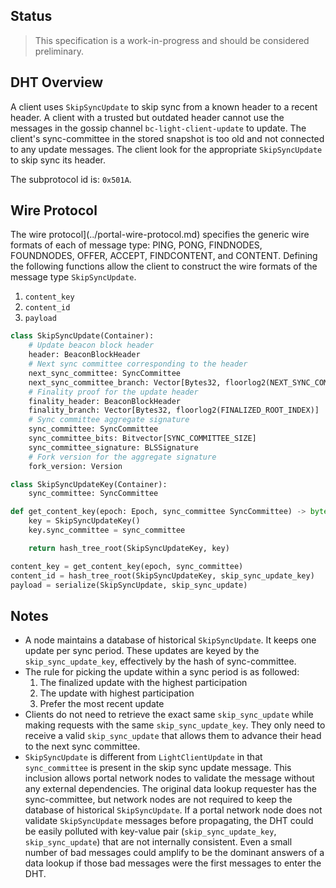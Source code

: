 ## Status
>  This specification is a work-in-progress and should be considered preliminary.


## DHT Overview
A client uses `SkipSyncUpdate` to skip sync from a known header to a recent header. A client with a trusted but outdated header cannot use the messages in the gossip channel `bc-light-client-update` to update. The client's sync-committee in the stored snapshot is too old and not connected to any update messages. The client look for the appropriate `SkipSyncUpdate` to skip sync its header.

The subprotocol id is: `0x501A`.


## Wire Protocol
The wire protocol](../portal-wire-protocol.md) specifies the generic wire formats of each of message type: PING, PONG, FINDNODES, FOUNDNODES, OFFER, ACCEPT, FINDCONTENT, and CONTENT. Defining the following functions allow the client to construct the wire formats of the message type `SkipSyncUpdate`.

1. `content_key`
1. `content_id` 
1. `payload`


```python
class SkipSyncUpdate(Container):
    # Update beacon block header
    header: BeaconBlockHeader
    # Next sync committee corresponding to the header
    next_sync_committee: SyncCommittee
    next_sync_committee_branch: Vector[Bytes32, floorlog2(NEXT_SYNC_COMMITTEE_INDEX)]
    # Finality proof for the update header
    finality_header: BeaconBlockHeader
    finality_branch: Vector[Bytes32, floorlog2(FINALIZED_ROOT_INDEX)]
    # Sync committee aggregate signature
    sync_committee: SyncCommittee
    sync_committee_bits: Bitvector[SYNC_COMMITTEE_SIZE]
    sync_committee_signature: BLSSignature
    # Fork version for the aggregate signature
    fork_version: Version

class SkipSyncUpdateKey(Container):
    sync_committee: SyncCommittee

def get_content_key(epoch: Epoch, sync_committee SyncCommittee) -> bytes:
    key = SkipSyncUpdateKey()
    key.sync_committee = sync_committee

    return hash_tree_root(SkipSyncUpdateKey, key)

content_key = get_content_key(epoch, sync_committee)
content_id = hash_tree_root(SkipSyncUpdateKey, skip_sync_update_key)
payload = serialize(SkipSyncUpdate, skip_sync_update)
```

## Notes
- A node maintains a database of historical `SkipSyncUpdate`. It keeps one update per sync period. These updates are keyed by the `skip_sync_update_key`, effectively by the hash of sync-committee.
- The rule for picking the update within a sync period is as followed:
    1. The finalized update with the highest participation
    2. The update with highest participation
    3. Prefer the most recent update
- Clients do not need to retrieve the exact same `skip_sync_update` while making requests with the same `skip_sync_update_key`. They only need to receive a valid `skip_sync_update` that allows them to advance their head to the next sync committee.
- `SkipSyncUpdate` is different from `LightClientUpdate` in that `sync_committee` is present in the skip sync update message. This inclusion allows portal network nodes to validate the message without any external dependencies. The original data lookup requester has the sync-committee, but network nodes are not required to keep the database of historical `SkipSyncUpdate`. If a portal network node does not validate `SkipSyncUpdate` messages before propagating, the DHT could be easily polluted with key-value pair (`skip_sync_update_key`, `skip_sync_update`) that are not internally consistent. Even a small number of bad messages could amplify to be the dominant answers of a data lookup if those bad messages were the first messages to enter the DHT.
